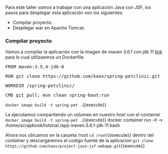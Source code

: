 Para este taller vamos a trabajar con una aplicación Java con JSF, los pasos para desplegar esta aplicación son los siguientes:

* Compilar proyecto.
* Desplegar war en Apache Tomcat.

### Compilar proyecto

Vamos a compilar la aplicación con la imagen de maven 3.6.1 con jdk 11 [link](https://hub.docker.com/_/maven/) para lo cual utilizaemos un Dockerfile

<pre class="file" data-filename="Dockerfile" data-target="replace">
FROM maven:3.5.4-jdk-8
</pre>

<pre class="file" data-filename="Dockerfile" data-target="append">
RUN git clone https://github.com/kaox/spring-petclinic.git
</pre>

<pre class="file" data-filename="Dockerfile" data-target="append">
WORKDIR /spring-petclinic/
</pre>

<pre class="file" data-filename="Dockerfile" data-target="append">
CMD git pull; mvn clean spring-boot:run
</pre>

`docker image build -t spring-pet .`{{execute}}

La ejecutamos compartiendo un volumen en nuestro host con el container 
`docker image build -t spring-pet .`{{execute}}
docker container run -it -v /home/scrapbook/tutorial:/app maven:3.6.1-jdk-11 bash

Ahora nos ubicamos en la carpeta /root `cd /root`{{execute}} dentro del container y descargaremos el codigo fuente de la aplicacion `git clone https://github.com/kaox/project-java-jsf-webapp.git`{{execute}} 

